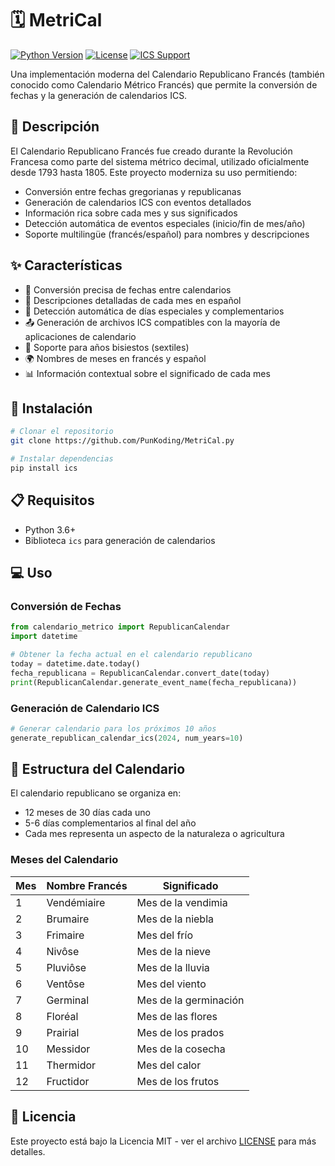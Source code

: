 # 🗓️ MetriCal

[![Python Version](https://img.shields.io/badge/python-3.6+-blue.svg)](https://www.python.org/downloads/)
[![License](https://img.shields.io/badge/license-MIT-green.svg)](LICENSE)
[![ICS Support](https://img.shields.io/badge/format-ICS-orange.svg)](https://icalendar.org/)

Una implementación moderna del Calendario Republicano Francés (también conocido como Calendario Métrico Francés) que permite la conversión de fechas y la generación de calendarios ICS.

## 📖 Descripción

El Calendario Republicano Francés fue creado durante la Revolución Francesa como parte del sistema métrico decimal, utilizado oficialmente desde 1793 hasta 1805. Este proyecto moderniza su uso permitiendo:

- Conversión entre fechas gregorianas y republicanas
- Generación de calendarios ICS con eventos detallados
- Información rica sobre cada mes y sus significados
- Detección automática de eventos especiales (inicio/fin de mes/año)
- Soporte multilingüe (francés/español) para nombres y descripciones

## ✨ Características

- 📅 Conversión precisa de fechas entre calendarios
- 📝 Descripciones detalladas de cada mes en español
- 🎯 Detección automática de días especiales y complementarios
- 📤 Generación de archivos ICS compatibles con la mayoría de aplicaciones de calendario
- 🔄 Soporte para años bisiestos (sextiles)
- 🌍 Nombres de meses en francés y español
- 📊 Información contextual sobre el significado de cada mes

## 🚀 Instalación

```bash
# Clonar el repositorio
git clone https://github.com/PunKoding/MetriCal.py

# Instalar dependencias
pip install ics
```

## 📋 Requisitos

- Python 3.6+
- Biblioteca `ics` para generación de calendarios

## 💻 Uso

### Conversión de Fechas

```python
from calendario_metrico import RepublicanCalendar
import datetime

# Obtener la fecha actual en el calendario republicano
today = datetime.date.today()
fecha_republicana = RepublicanCalendar.convert_date(today)
print(RepublicanCalendar.generate_event_name(fecha_republicana))
```

### Generación de Calendario ICS

```python
# Generar calendario para los próximos 10 años
generate_republican_calendar_ics(2024, num_years=10)
```

## 📅 Estructura del Calendario

El calendario republicano se organiza en:

- 12 meses de 30 días cada uno
- 5-6 días complementarios al final del año
- Cada mes representa un aspecto de la naturaleza o agricultura

### Meses del Calendario

| Mes | Nombre Francés | Significado |
|-----|----------------|-------------|
| 1 | Vendémiaire | Mes de la vendimia |
| 2 | Brumaire | Mes de la niebla |
| 3 | Frimaire | Mes del frío |
| 4 | Nivôse | Mes de la nieve |
| 5 | Pluviôse | Mes de la lluvia |
| 6 | Ventôse | Mes del viento |
| 7 | Germinal | Mes de la germinación |
| 8 | Floréal | Mes de las flores |
| 9 | Prairial | Mes de los prados |
| 10 | Messidor | Mes de la cosecha |
| 11 | Thermidor | Mes del calor |
| 12 | Fructidor | Mes de los frutos |

## 📝 Licencia

Este proyecto está bajo la Licencia MIT - ver el archivo [LICENSE](LICENSE) para más detalles.
